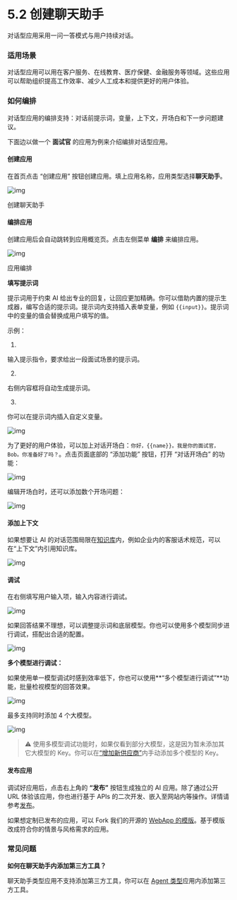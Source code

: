 # 5.2 创建聊天助手



对话型应用采用一问一答模式与用户持续对话。

### 适用场景

对话型应用可以用在客户服务、在线教育、医疗保健、金融服务等领域。这些应用可以帮助组织提高工作效率、减少人工成本和提供更好的用户体验。

### 如何编排

对话型应用的编排支持：对话前提示词，变量，上下文，开场白和下一步问题建议。

下面边以做一个 **面试官** 的应用为例来介绍编排对话型应用。

#### 创建应用

在首页点击 “创建应用” 按钮创建应用。填上应用名称，应用类型选择**聊天助手**。

![img](https://docs.dify.ai/~gitbook/image?url=https%3A%2F%2F1288284732-files.gitbook.io%2F%7E%2Ffiles%2Fv0%2Fb%2Fgitbook-x-prod.appspot.com%2Fo%2Fspaces%252FCdDIVDY6AtAz028MFT4d%252Fuploads%252FZuOoe74auAxohGvNqeRe%252Fimage.png%3Falt%3Dmedia%26token%3D91de1dff-76a3-45e6-ab78-6808775c7b54&width=768&dpr=4&quality=100&sign=9c169191&sv=1)

创建聊天助手

#### 编排应用

创建应用后会自动跳转到应用概览页。点击左侧菜单 **编排** 来编排应用。

![img](https://docs.dify.ai/~gitbook/image?url=https%3A%2F%2F1288284732-files.gitbook.io%2F%7E%2Ffiles%2Fv0%2Fb%2Fgitbook-x-prod.appspot.com%2Fo%2Fspaces%252FCdDIVDY6AtAz028MFT4d%252Fuploads%252Fgit-blob-da2012c1ebf9c7cb4ce83ea9d3ac88f7bb65cb5d%252Fzh-conversation-app.png%3Falt%3Dmedia&width=768&dpr=4&quality=100&sign=7ddcf747&sv=1)

应用编排

**填写提示词**

提示词用于约束 AI 给出专业的回复，让回应更加精确。你可以借助内置的提示生成器，编写合适的提示词。提示词内支持插入表单变量，例如 `{{input}}`。提示词中的变量的值会替换成用户填写的值。

示例：

1. 

   输入提示指令，要求给出一段面试场景的提示词。

2. 

   右侧内容框将自动生成提示词。

3. 

   你可以在提示词内插入自定义变量。

![img](https://docs.dify.ai/~gitbook/image?url=https%3A%2F%2F1288284732-files.gitbook.io%2F%7E%2Ffiles%2Fv0%2Fb%2Fgitbook-x-prod.appspot.com%2Fo%2Fspaces%252FCdDIVDY6AtAz028MFT4d%252Fuploads%252Fgit-blob-b4cea9a2cdcb689a304757c2b81f816f3544eb7a%252Fzh-prompt-generator.png%3Falt%3Dmedia&width=768&dpr=4&quality=100&sign=94f72f65&sv=1)

为了更好的用户体验，可以加上对话开场白：`你好，{{name}}。我是你的面试官，Bob。你准备好了吗？`。点击页面底部的 “添加功能” 按钮，打开 “对话开场白” 的功能：

![img](https://docs.dify.ai/~gitbook/image?url=https%3A%2F%2F1288284732-files.gitbook.io%2F%7E%2Ffiles%2Fv0%2Fb%2Fgitbook-x-prod.appspot.com%2Fo%2Fspaces%252FCdDIVDY6AtAz028MFT4d%252Fuploads%252FAQu7NwKj6vl8JzN0F9Vm%252Fimage.png%3Falt%3Dmedia%26token%3D64c23aa2-4ac6-4d65-9aad-8f8a3d09dd3a&width=768&dpr=4&quality=100&sign=24081aee&sv=1)

编辑开场白时，还可以添加数个开场问题：

![img](https://docs.dify.ai/~gitbook/image?url=https%3A%2F%2F1288284732-files.gitbook.io%2F%7E%2Ffiles%2Fv0%2Fb%2Fgitbook-x-prod.appspot.com%2Fo%2Fspaces%252FCdDIVDY6AtAz028MFT4d%252Fuploads%252Fgit-blob-20f2cf72f625b05a19373f5abf23fbe6f6f7c664%252Fzh-opening-remarks.png%3Falt%3Dmedia&width=768&dpr=4&quality=100&sign=2733508e&sv=1)

#### 添加上下文

如果想要让 AI 的对话范围局限在[知识库](https://docs.dify.ai/v/zh-hans/guides/knowledge-base)内，例如企业内的客服话术规范，可以在“上下文”内引用知识库。

![img](https://docs.dify.ai/~gitbook/image?url=https%3A%2F%2F1288284732-files.gitbook.io%2F%7E%2Ffiles%2Fv0%2Fb%2Fgitbook-x-prod.appspot.com%2Fo%2Fspaces%252FCdDIVDY6AtAz028MFT4d%252Fuploads%252Fgit-blob-27452ba020aadcd8a93c757ed1c46c7ea92826c9%252Fimage%2520%28108%29.png%3Falt%3Dmedia&width=768&dpr=4&quality=100&sign=ee93f61c&sv=1)

#### 调试

在右侧填写用户输入项，输入内容进行调试。

![img](https://docs.dify.ai/~gitbook/image?url=https%3A%2F%2F1288284732-files.gitbook.io%2F%7E%2Ffiles%2Fv0%2Fb%2Fgitbook-x-prod.appspot.com%2Fo%2Fspaces%252FCdDIVDY6AtAz028MFT4d%252Fuploads%252Fgit-blob-61e97037efc86d5dd066ee3807fd683cd5a29860%252Fzh-conversation-debug.png%3Falt%3Dmedia&width=768&dpr=4&quality=100&sign=cedb9e69&sv=1)

如果回答结果不理想，可以调整提示词和底层模型。你也可以使用多个模型同步进行调试，搭配出合适的配置。

![img](https://docs.dify.ai/~gitbook/image?url=https%3A%2F%2F1288284732-files.gitbook.io%2F%7E%2Ffiles%2Fv0%2Fb%2Fgitbook-x-prod.appspot.com%2Fo%2Fspaces%252FCdDIVDY6AtAz028MFT4d%252Fuploads%252Fgit-blob-dda7f835e9f1e2ccb88151f0a8f3d2661c485b68%252Fzh-modify-model.png%3Falt%3Dmedia&width=768&dpr=4&quality=100&sign=d30bb3c4&sv=1)

**多个模型进行调试：**

如果使用单一模型调试时感到效率低下，你也可以使用**“多个模型进行调试”**功能，批量检视模型的回答效果。

![img](https://docs.dify.ai/~gitbook/image?url=https%3A%2F%2F1288284732-files.gitbook.io%2F%7E%2Ffiles%2Fv0%2Fb%2Fgitbook-x-prod.appspot.com%2Fo%2Fspaces%252FCdDIVDY6AtAz028MFT4d%252Fuploads%252Fgit-blob-9ca3a3522258cec8cc0ee8eb072c8a9d6d5e99db%252Fzh-multiple-models.png%3Falt%3Dmedia&width=768&dpr=4&quality=100&sign=530d1c2f&sv=1)

最多支持同时添加 4 个大模型。

![img](https://docs.dify.ai/~gitbook/image?url=https%3A%2F%2F1288284732-files.gitbook.io%2F%7E%2Ffiles%2Fv0%2Fb%2Fgitbook-x-prod.appspot.com%2Fo%2Fspaces%252FCdDIVDY6AtAz028MFT4d%252Fuploads%252Fgit-blob-2ca85c71410f8e51d32070bed80bb41ed66694c4%252Fzh-multiple-models-2.png%3Falt%3Dmedia&width=768&dpr=4&quality=100&sign=8af301d1&sv=1)

> ⚠️ 使用多模型调试功能时，如果仅看到部分大模型，这是因为暂未添加其它大模型的 Key。你可以在[“增加新供应商”](https://docs.dify.ai/v/zh-hans/guides/model-configuration/new-provider)内手动添加多个模型的 Key。

#### 发布应用

调试好应用后，点击右上角的 **“发布”** 按钮生成独立的 AI 应用。除了通过公开 URL 体验该应用，你也进行基于 APIs 的二次开发、嵌入至网站内等操作。详情请参考[发布](https://docs.dify.ai/v/zh-hans/guides/application-publishing)。

如果想定制已发布的应用，可以 Fork 我们的开源的 [WebApp 的模版](https://github.com/langgenius/webapp-conversation)。基于模版改成符合你的情景与风格需求的应用。

### 常见问题

**如何在聊天助手内添加第三方工具？**

聊天助手类型应用不支持添加第三方工具，你可以在 [Agent 类型](https://docs.dify.ai/v/zh-hans/guides/application-orchestrate/agent)应用内添加第三方工具。

